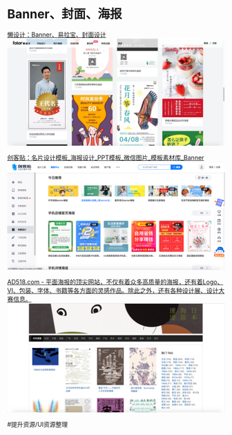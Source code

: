 # Banner、封面、海报

[懒设计：Banner、易拉宝、封面设计](https://www.fotor.com.cn/)
![](img/FD4131FA-2DC7-4B45-9FFC-A2BADBA38E0E.png)


[创客贴：名片设计模板_海报设计_PPT模板_微信图片_模板素材库_Banner](https://www.chuangkit.com/templatecenter/dstb.html)
![](img/AF69DB41-2679-4C40-BA7B-4026FE6CA67B.png)


[AD518.com - 平面海报的顶尖网站，不仅有着众多高质量的海报，还有着Logo、VI、包装、字体、书籍等各方面的灵感作品。除此之外，还有各种设计展、设计大赛信息。](http://www.ad518.com)
![](img/F6445EA0-C6D4-40B2-9037-E6FE1E0FBF46.png)









#提升资源/UI资源整理
